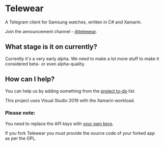 # Telewear
A Telegram client for Samsung watches, written in C# and Xamarin.

Join the announcement channel - [@telewear](https://t.me/telewear).

## What stage is it on currently?
Currently it's a very early alpha. We need to make a lot more stuff to make it considered beta- or even alpha-quality.

## How can I help?
You can help us by adding something from the [project to-do](https://github.com/telewear/telewear/projects/1) list.

This project uses Visual Studio 2019 with the Xamarin workload.

### Please note:
You need to replace the API keys with [your own keys](https://core.telegram.org/api/obtaining_api_id).

If you fork Telewear you must provide the source code of your forked app as per the GPL.
